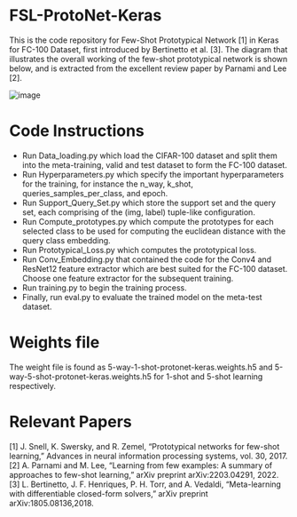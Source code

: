 # FSL-ProtoNet-Keras
This is the code repository for Few-Shot Prototypical Network [1] in Keras for FC-100 Dataset, first introduced by Bertinetto et al. [3].
The diagram that illustrates the overall working of the few-shot prototypical network is shown below, and is extracted from the excellent review paper by Parnami and Lee [2]. 

![image](https://github.com/user-attachments/assets/857c8396-ce62-42d4-a716-187d22427d27)


# Code Instructions

- Run Data_loading.py which load the CIFAR-100 dataset and split them into the meta-training, valid and test dataset to form the FC-100 dataset.
- Run Hyperparameters.py which specify the important hyperparameters for the training, for instance the n_way, k_shot, queries_samples_per_class, and epoch.
- Run Support_Query_Set.py which store the support set and the query set, each comprising of the (img, label) tuple-like configuration.
- Run Compute_prototypes.py which compute the prototypes for each selected class to be used for computing the euclidean distance with the query class embedding.
- Run Prototypical_Loss.py which computes the prototypical loss.
- Run Conv_Embedding.py that contained the code for the Conv4 and ResNet12 feature extractor which are best suited for the FC-100 dataset. Choose one feature extractor for the subsequent training.
- Run training.py to begin the training process.
- Finally, run eval.py to evaluate the trained model on the meta-test dataset.

# Weights file

The weight file is found as 5-way-1-shot-protonet-keras.weights.h5 and 5-way-5-shot-protonet-keras.weights.h5 for 1-shot and 5-shot learning respectively.

# Relevant Papers

[1] J. Snell, K. Swersky, and R. Zemel, “Prototypical networks for few-shot learning,” Advances in neural information processing systems, vol. 30, 2017. \
[2] A. Parnami and M. Lee, “Learning from few examples: A summary of approaches to few-shot learning,” arXiv preprint arXiv:2203.04291, 2022. \
[3] L. Bertinetto, J. F. Henriques, P. H. Torr, and A. Vedaldi, “Meta-learning with differentiable closed-form solvers,” arXiv preprint arXiv:1805.08136,2018. 
